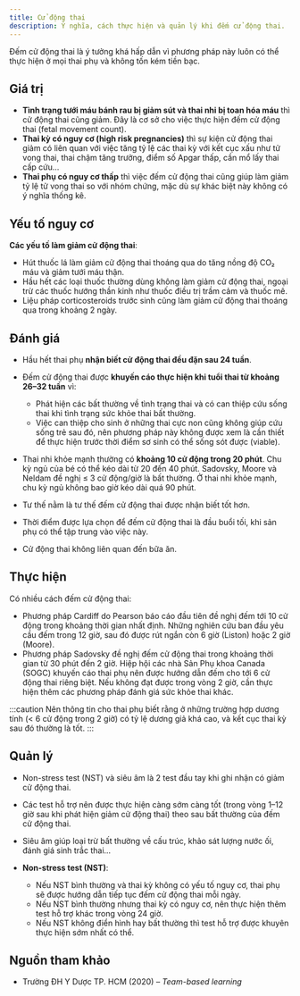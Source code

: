 ```yaml
---
title: Cử động thai
description: Ý nghĩa, cách thực hiện và quản lý khi đếm cử động thai.
---
```


Đếm cử động thai là ý tưởng khá hấp dẫn vì phương pháp này luôn có thể thực hiện ở mọi thai phụ và không tốn kém tiền bạc.

## Giá trị

- **Tình trạng tưới máu bánh rau bị giảm sút và thai nhi bị toan hóa máu** thì cử động thai cũng giảm. Đây là cơ sở cho việc thực hiện đếm cử động thai (fetal movement count).
- **Thai kỳ có nguy cơ (high risk pregnancies)** thì sự kiện cử động thai giảm có liên quan với việc tăng tỷ lệ các thai kỳ với kết cục xấu như tử vong thai, thai chậm tăng trưởng, điểm số Apgar thấp, cần mổ lấy thai cấp cứu...
- **Thai phụ có nguy cơ thấp** thì việc đếm cử động thai cũng giúp làm giảm tỷ lệ tử vong thai so với nhóm chứng, mặc dù sự khác biệt này không có ý nghĩa thống kê.

## Yếu tố nguy cơ

**Các yếu tố làm giảm cử động thai**:

- Hút thuốc lá làm giảm cử động thai thoáng qua do tăng nồng độ CO₂ máu và giảm tưới máu thận.
- Hầu hết các loại thuốc thường dùng không làm giảm cử động thai, ngoại trừ các thuốc hướng thần kinh như thuốc điều trị trầm cảm và thuốc mê.
- Liệu pháp corticosteroids trước sinh cũng làm giảm cử động thai thoáng qua trong khoảng 2 ngày.

## Đánh giá

- Hầu hết thai phụ **nhận biết cử động thai đều đặn sau 24 tuần**.
- Đếm cử động thai được **khuyến cáo thực hiện khi tuổi thai từ khoảng 26–32 tuần** vì:

  - Phát hiện các bất thường về tình trạng thai và có can thiệp cứu sống thai khi tình trạng sức khỏe thai bất thường.
  - Việc can thiệp cho sinh ở những thai cực non cũng không giúp cứu sống trẻ sau đó, nên phương pháp này không được xem là cần thiết để thực hiện trước thời điểm sơ sinh có thể sống sót được (viable).

- Thai nhi khỏe mạnh thường có **khoảng 10 cử động trong 20 phút**. Chu kỳ ngủ của bé có thể kéo dài từ 20 đến 40 phút. Sadovsky, Moore và Neldam đề nghị ≤ 3 cử động/giờ là bất thường. Ở thai nhi khỏe mạnh, chu kỳ ngủ không bao giờ kéo dài quá 90 phút.
- Tư thế nằm là tư thế đếm cử động thai được nhận biết tốt hơn.
- Thời điểm được lựa chọn để đếm cử động thai là đầu buổi tối, khi sản phụ có thể tập trung vào việc này.
- Cử động thai không liên quan đến bữa ăn.

## Thực hiện

Có nhiều cách đếm cử động thai:

- Phương pháp Cardiff do Pearson báo cáo đầu tiên đề nghị đếm tới 10 cử động trong khoảng thời gian nhất định. Những nghiên cứu ban đầu yêu cầu đếm trong 12 giờ, sau đó được rút ngắn còn 6 giờ (Liston) hoặc 2 giờ (Moore).
- Phương pháp Sadovsky đề nghị đếm cử động thai trong khoảng thời gian từ 30 phút đến 2 giờ.
Hiệp hội các nhà Sản Phụ khoa Canada (SOGC) khuyến cáo thai phụ nên được hướng dẫn đếm cho tới 6 cử động thai riêng biệt. Nếu không đạt được trong vòng 2 giờ, cần thực hiện thêm các phương pháp đánh giá sức khỏe thai khác.

:::caution
Nên thông tin cho thai phụ biết rằng ở những trường hợp dương tính (< 6 cử động trong 2 giờ) có tỷ lệ dương giả khá cao, và kết cục thai kỳ sau đó thường là tốt.
:::

## Quản lý

- Non-stress test (NST) và siêu âm là 2 test đầu tay khi ghi nhận có giảm cử động thai.
- Các test hỗ trợ nên được thực hiện càng sớm càng tốt (trong vòng 1–12 giờ sau khi phát hiện giảm cử động thai) theo sau bất thường của đếm cử động thai.
- Siêu âm giúp loại trừ bất thường về cấu trúc, khảo sát lượng nước ối, đánh giá sinh trắc thai...
- **Non-stress test (NST)**:

  - Nếu NST bình thường và thai kỳ không có yếu tố nguy cơ, thai phụ sẽ được hướng dẫn tiếp tục đếm cử động thai mỗi ngày.
  - Nếu NST bình thường nhưng thai kỳ có nguy cơ, nên thực hiện thêm test hỗ trợ khác trong vòng 24 giờ.
  - Nếu NST không điển hình hay bất thường thì test hỗ trợ được khuyên thực hiện sớm nhất có thể.

## Nguồn tham khảo

- Trường ĐH Y Dược TP. HCM (2020) – _Team-based learning_
